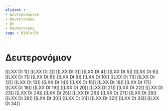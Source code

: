 ```yaml
---
aliases : 
- Δευτερονόμιον
- Deutéronome
- Dt
- Deuteronomy
tags : Bible/Dt
---
```


# Δευτερονόμιον

[[LXX Dt 1]]
[[LXX Dt 2]]
[[LXX Dt 3]]
[[LXX Dt 4]]
[[LXX Dt 5]]
[[LXX Dt 6]]
[[LXX Dt 7]]
[[LXX Dt 8]]
[[LXX Dt 9]]
[[LXX Dt 10]]
[[LXX Dt 11]]
[[LXX Dt 12]]
[[LXX Dt 13]]
[[LXX Dt 14]]
[[LXX Dt 15]]
[[LXX Dt 16]]
[[LXX Dt 17]]
[[LXX Dt 18]]
[[LXX Dt 19]]
[[LXX Dt 20]]
[[LXX Dt 21]]
[[LXX Dt 22]]
[[LXX Dt 23]]
[[LXX Dt 24]]
[[LXX Dt 25]]
[[LXX Dt 26]]
[[LXX Dt 27]]
[[LXX Dt 28]]
[[LXX Dt 29]]
[[LXX Dt 30]]
[[LXX Dt 31]]
[[LXX Dt 32]]
[[LXX Dt 33]]
[[LXX Dt 34]]
